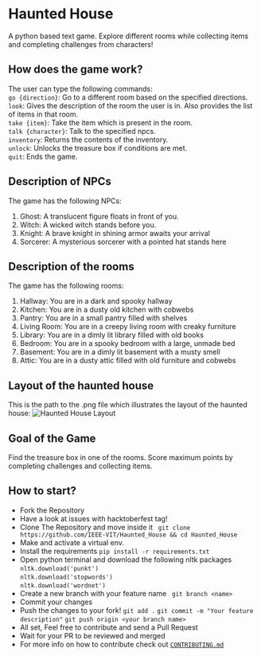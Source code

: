 # Haunted House
A python based text game. Explore different rooms while collecting items and completing challenges from characters!

## How does the game work?
The user can type the following commands:<br>
```go {direction}```: Go to a different room based on the specified directions.<br>
```look```: Gives the description of the room the user is in. Also provides the list of items in that room.<br>
```take {item}```: Take the item which is present in the room.<br>
```talk {character}```: Talk to the specified npcs.<br>
```inventory```: Returns the contents of the inventory.<br>
```unlock```: Unlocks the treasure box if conditions are met.<br>
```quit```: Ends the game.

## Description of NPCs
The game has the following NPCs:

1. Ghost: A translucent figure floats in front of you.
2. Witch: A wicked witch stands before you.
3. Knight: A brave knight in shining armor awaits your arrival
4. Sorcerer: A mysterious sorcerer with a pointed hat stands here

## Description of the rooms
The game has the following rooms:

1. Hallway: You are in a dark and spooky hallway
2. Kitchen: You are in a dusty old kitchen with cobwebs
3. Pantry: You are in a small pantry filled with shelves
4. Living Room: You are in a creepy living room with creaky furniture
5. Library: You are in a dimly lit library filled with old books
6. Bedroom: You are in a spooky bedroom with a large, unmade bed
7. Basement: You are in a dimly lit basement with a musty smell
8. Attic: You are in a dusty attic filled with old furniture and cobwebs 

## Layout of the haunted house
This is the path to the .png file which illustrates the layout of the haunted house: ![Haunted House Layout](House-Layout.png)

## Goal of the Game
Find the treasure box in one of the rooms. Score maximum points by completing challenges and collecting items.

## How to start?

- Fork the Repository
- Have a look at issues with hacktoberfest tag!
- Clone The Repository and move inside it 
``` git clone https://github.com/IEEE-VIT/Haunted_House && cd Haunted_House```
- Make and activate a virtual env.
- Install the requirements ```pip install -r requirements.txt```
- Open python terminal and download the following nltk packages <br>
```nltk.download('punkt')```<br>
```nltk.download('stopwords')```<br>
```nltk.download('wordnet')```<br>
- Create a new branch with your feature name
``` git branch <name>```
- Commit your changes
- Push the changes to your fork!
``` git add . ```
```git commit -m "Your feature description"```
```git push origin <your branch name>```
- All set, Feel free to contribute and send a Pull Request
- Wait for your PR to be reviewed and merged
- For more info on how to contribute check out <a href="https://github.com/IEEE-VIT/Haunted_House/blob/main/CONTRIBUTING.md">```CONTRIBUTING.md```</a>

